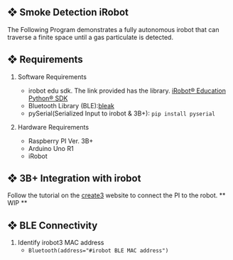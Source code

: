 ## ❖ Smoke Detection iRobot

The Following Program demonstrates a fully autonomous irobot that can traverse a finite space until a gas particulate is detected. 

## ❖ Requirements
1. Software Requirements
   - irobot edu sdk. The link provided has the library. [iRobot® Education Python® SDK](https://github.com/iRobotEducation/irobot-edu-python-sdk?tab=readme-ov-file#iroboteducation-python-sdk)
   - Bluetooth Library (BLE):[bleak](https://bleak.readthedocs.io/en/latest/)
   - pySerial(Serialized Input to irobot & 3B+): `pip install pyserial`

2. Hardware Requirements
   - Raspberry PI Ver. 3B+
   - Arduino Uno R1
   - iRobot

## ❖ 3B+ Integration with irobot

Follow the tutorial on the [create3](https://edu.irobot.com/learning-library/connect-create-3-to-raspberry-pi) website to connect the PI to the robot.
**
WIP
**

## ❖ BLE Connectivity
1. Identify irobot3 MAC address
   - `Bluetooth(address="#irobot BLE MAC address")`
